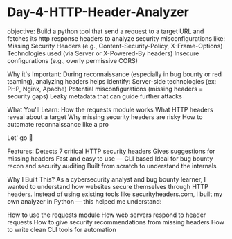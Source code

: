 # Day-4-HTTP-Header-Analyzer
objective: 
Build a python tool that send a request to a target URL and fetches its http response headers to analyze security misconfigurations like:
Missing Security Headers (e.g., Content-Security-Policy, X-Frame-Options)
Technologies used (via Server or X-Powered-By headers)
Insecure configurations (e.g., overly permissive CORS)

Why it's Important:
During reconnaissance (especially in bug bounty or red teaming), analyzing headers helps identify:
Server-side technologies (ex: PHP, Nginx, Apache)
Potential misconfigurations (missing headers = security gaps)
Leaky metadata that can guide further attacks

What You'll Learn:
How the requests module works
What HTTP headers reveal about a target
Why missing security headers are risky
How to automate reconnaissance like a pro

Let' go 🚀

Features:
Detects 7 critical HTTP security headers
Gives suggestions for missing headers
Fast and easy to use — CLI based
Ideal for bug bounty recon and security auditing
Built from scratch to understand the internals

Why I Built This?
As a cybersecurity analyst and bug bounty learner, I wanted to understand how websites secure themselves through HTTP headers. Instead of using existing tools like securityheaders.com, I built my own analyzer in Python — this helped me understand:

How to use the requests module
How web servers respond to header requests
How to give security recommendations from missing headers
How to write clean CLI tools for automation

